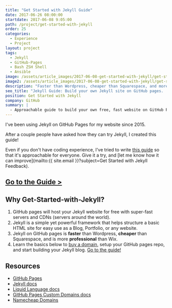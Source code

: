 ```yaml
---
title: "Get Started with Jekyll Guide"
date: 2017-06-26 08:00:00
startdate: 2017-06-08 9:05:00
path: /project/get-started-with-jekyll
order: 25
categories:
  - Experience
  - Project
layout: project
tags:
  - Jekyll
  - GitHub-Pages
  - Bash ZSH Shell
  - Ansible
image: /assets/article_images/2017-06-08-get-started-with-jekyll/get-started-2000c.png
image2: /assets/article_images/2017-06-08-get-started-with-jekyll/get-started-1000c.png
description: "Faster than Wordpress, cheaper than Squarespace, and more professional than Wix."
seo_title: "Jekyll Guide: Build your own Jekyll site on GitHub pages. | Andrew Paradi Alexander"
position: Get Started with Jekyll
company: GitHub
summary: |
  - Approachable guide to build your own free, fast website on GitHub Pages
---
```


I've been using Jekyll on GitHub Pages for my website since 2015.

After a couple people have asked how they can try Jekyll, I created this guide!

Even if you don't have coding experience, I've tried to write [this guide](/get-started-with-jekyll/) so that it's approachable for everyone. Give it a try, and [let me know how it can improve](mailto:{{ site.email }}?subject=Get Started with Jekyll Feedback).

## [Go to the Guide >](/get-started-with-jekyll/)

## Why Get-Started-with-Jekyll?

1. GitHub pages will host your Jekyll website for free with super-fast servers and CDNs (servers around the world).
2. Jekyll is a simple yet powerful framework that helps structure a basic HTML site for easy use as a Blog, Portfolio, or any website.
3. Jekyll on GitHub pages is **faster** than Wordpress, **cheaper** than Squarespace, and is more **professional** than Wix.
4. Learn the basics below to [buy a domain](https://www.namecheap.com/), setup your GitHub pages repo, and start building your Jekyll blog. [Go to the guide!](/get-started-with-jekyll/)

## Resources

- [GitHub Pages](https://pages.github.com/)
- [Jekyll docs](https://jekyllrb.com/docs/home/)
- [Liquid Language docs](https://shopify.github.io/liquid/)
- [GitHub Pages Custom Domains docs](https://help.github.com/articles/using-a-custom-domain-with-github-pages/)
- [Namecheap Domains](https://www.namecheap.com/)
